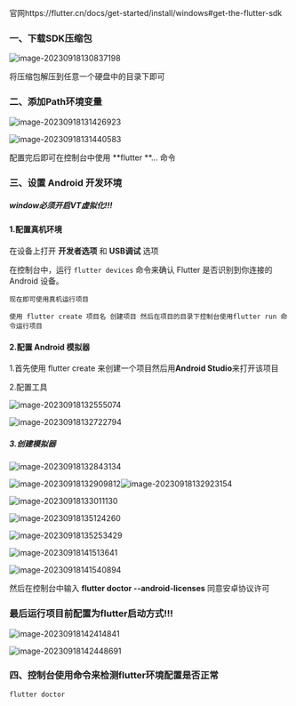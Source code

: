 官网https://flutter.cn/docs/get-started/install/windows#get-the-flutter-sdk

### 一、下载SDK压缩包

![image-20230918130837198](asset/image-20230918130837198.png)

将压缩包解压到任意一个硬盘中的目录下即可

### 二、添加Path环境变量



![image-20230918131426923](asset/image-20230918131426923.png)

![image-20230918131440583](asset/image-20230918131440583.png)

配置完后即可在控制台中使用 **flutter **... 命令

### 三、设置 Android 开发环境

##### window必须开启VT虚拟化!!!

#### 1.配置真机环境

在设备上打开 **开发者选项** 和 **USB调试** 选项

在控制台中，运行 `flutter devices` 命令来确认 Flutter 是否识别到你连接的 Android 设备。

```
现在即可使用真机运行项目 

使用 flutter create 项目名 创建项目 然后在项目的目录下控制台使用flutter run 命令运行项目
```

#### 2.配置 Android 模拟器

1.首先使用 flutter create 来创建一个项目然后用**Android Studio**来打开该项目

2.配置工具

![image-20230918132555074](asset/image-20230918132555074.png)

![image-20230918132722794](asset/image-20230918132722794.png)

##### 3.创建模拟器

![image-20230918132843134](asset/image-20230918132843134.png)

![image-20230918132909812](asset/image-20230918132909812.png)![image-20230918132923154](asset/image-20230918132923154.png)

![image-20230918133011130](asset/image-20230918133011130.png)

![image-20230918135124260](asset/image-20230918135124260.png)

![image-20230918135253429](asset/image-20230918135253429.png)

![image-20230918141513641](asset/image-20230918141513641.png)

![image-20230918141540894](asset/image-20230918141540894.png)

然后在控制台中输入  **flutter doctor --android-licenses** 同意安卓协议许可

### 最后运行项目前配置为flutter启动方式!!!

![image-20230918142414841](asset/image-20230918142414841.png)

![image-20230918142448691](asset/image-20230918142448691.png)

### 四、控制台使用命令来检测flutter环境配置是否正常

```
flutter doctor
```

